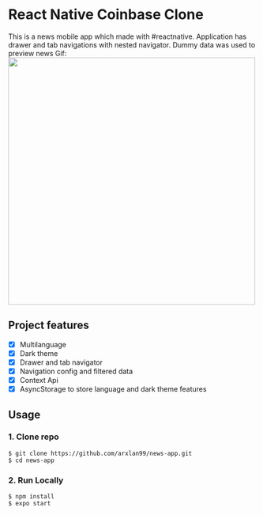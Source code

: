 # React Native Coinbase Clone
This is a news mobile app which made with #reactnative. Application has drawer and tab navigations with nested navigator. Dummy data was used to preview news
Gif:
<img src="assets/gif/animation.gif" height="500" >

## Project features

- [x] Multilanguage
- [x] Dark theme
- [x] Drawer and tab navigator
- [x] Navigation config and filtered data
- [x] Context Api
- [x] AsyncStorage to store language and dark theme features

## Usage

### 1. Clone repo

```
$ git clone https://github.com/arxlan99/news-app.git
$ cd news-app
```

### 2. Run Locally

```
$ npm install
$ expo start
```
